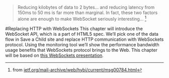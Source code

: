 >Reducing kilobytes of data to 2 bytes... and reducing latency from 150ms to 50 ms is far more than marginal. In fact, these two factors alone are enough to make WebSocket seriously interesting...  [^quote]

#<a name="ch8">Replacing HTTP with WebSockets</a>
This chapter will introduce the WebSocket API, which is a part of HTML5 spec. We’ll pick one of the data flow in Save a Child site and replace HTTP communication with WebSockets protocol.
Using the monitoring tool we’ll show the performance bandwidth usage benefits that WebSockets protocol brings to the Web.
This chapter will be based on [this WebSockets presentation](http://www.youtube.com/watch?v=vP6MfPnE1c0).

[^quote]: from <a href="http://ietf.org/mail-archive/web/hybi/current/msg00784.html">ietf.org/mail-archive/web/hybi/current/msg00784.html</a>
